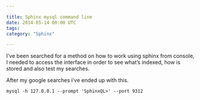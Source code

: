 ```yaml
---

title: Sphinx mysql command line
date: 2014-05-14 00:00 UTC
tags: 
category: "Sphinx" 

---
```


I’ve been searched for a method on how to work using sphinx from console, I needed to access the interface in order to see what’s indexed, how is stored and  also test my searches.

After my google searches i’ve ended up with this.

    mysql -h 127.0.0.1 --prompt 'SphinxQL>' --port 9312
